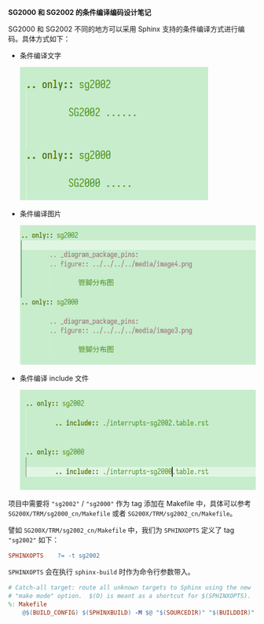 **SG2000 和 SG2002 的条件编译编码设计笔记**


SG2000 和 SG2002 不同的地方可以采用 Sphinx 支持的条件编译方式进行编码。具体方式如下：

- 条件编译文字

  ![](./conditional_text.png)

- 条件编译图片

  ![](./conditional_picture.png)

- 条件编译 include 文件

  ![](./conditional_file.png)


项目中需要将 `"sg2002"` / `"sg2000"` 作为 tag 添加在 Makefile 中，具体可以参考 `SG200X/TRM/sg2000_cn/Makefile` 或者 `SG200X/TRM/sg2002_cn/Makefile`。

譬如 `SG200X/TRM/sg2002_cn/Makefile` 中，我们为 `SPHINXOPTS` 定义了 tag `"sg2002"` 如下：

```makefile
SPHINXOPTS    ?= -t sg2002
```

`SPHINXOPTS` 会在执行 `sphinx-build` 时作为命令行参数带入。

```makefile
# Catch-all target: route all unknown targets to Sphinx using the new
# "make mode" option.  $(O) is meant as a shortcut for $(SPHINXOPTS).
%: Makefile
	@$(BUILD_CONFIG) $(SPHINXBUILD) -M $@ "$(SOURCEDIR)" "$(BUILDDIR)" $(SPHINXOPTS) $(O)
```